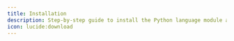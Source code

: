 ```yaml
---
title: Installation
description: Step-by-step guide to install the Python language module and set up the necessary environment to start using it.
icon: lucide:download
---
```


